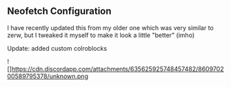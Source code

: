 Neofetch Configuration
---

I have recently updated this from my older one which was very similar to zerw, but I tweaked it myself to make it look a little "better" (imho)

Update: added custom colroblocks

![]https://cdn.discordapp.com/attachments/635625925748457482/860970200589795378/unknown.png

